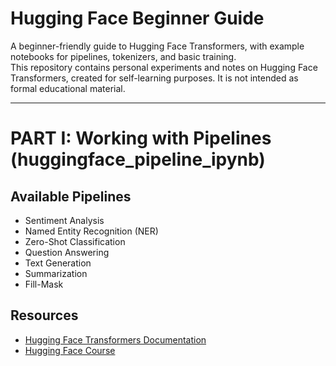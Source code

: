 # Hugging Face Beginner Guide

A beginner-friendly guide to Hugging Face Transformers, with example notebooks for pipelines, tokenizers, and basic training.  
This repository contains personal experiments and notes on Hugging Face Transformers, created for self-learning purposes. It is not intended as formal educational material.

---

# PART I: Working with Pipelines (huggingface_pipeline_ipynb)

## Available Pipelines

- Sentiment Analysis
- Named Entity Recognition (NER)
- Zero-Shot Classification
- Question Answering
- Text Generation
- Summarization
- Fill-Mask


## Resources

- [Hugging Face Transformers Documentation](https://huggingface.co/docs/transformers/)
- [Hugging Face Course](https://huggingface.co/course/chapter1)
